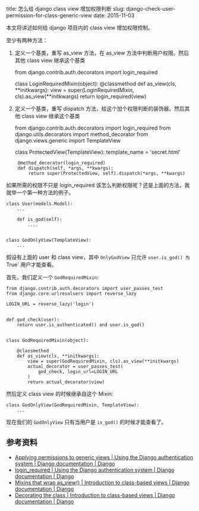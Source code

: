 title: 怎么给 django class view 增加权限判断
slug: django-check-user-permission-for-class-generic-view
date: 2015-11-03


本文将讲述如何给 django 项目内的 class view 增加权限控制。


至少有两种方法：

1. 定义一个基类，重写 as_view 方法，在 as_view 方法中判断用户权限。然后其他 class view 继承这个基类
    
    from django.contrib.auth.decorators import login_required

    class LoginRequiredMixin(object):
        @classmethod
        def as_view(cls, **initkwargs):
            view = super(LoginRequiredMixin, cls).as_view(**initkwargs)
            return login_required(view)
    
    
2. 定义一个基类，重写 dispatch 方法，给这个加个权限判断的装饰器。然后其他 class view 继承这个基类
    
    from django.contrib.auth.decorators import login_required
    from django.utils.decorators import method_decorator
    from django.views.generic import TemplateView

    class ProtectedView(TemplateView):
        template_name = 'secret.html'

        @method_decorator(login_required)
        def dispatch(self, *args, **kwargs):
            return super(ProtectedView, self).dispatch(*args, **kwargs)


如果所需的权限不只是 login_required 该怎么判断权限呢？还是上面的方法，我就举一个第一种方法的例子。

    class User(models.Model):
        ...
        
        def is_god(self):
            ....
    
    
    class GodOnlyView(TemplateView):
        ...

假设有上面的 user 和 class view，其中 `OnlyGodView` 只允许 `user.is_god() 为 `True` 用户才能查看。

首先，我们定义一个 `GodRequiredMixin`:

    from django.contrib.auth.decorators import user_passes_test
    from django.core.urlresolvers import reverse_lazy

    LOGIN_URL = reverse_lazy('login')


    def god_check(user):
        return user.is_authenticated() and user.is_god()


    class GodRequiredMixin(object):

        @classmethod
        def as_view(cls, **initkwargs):
            view = super(GodRequiredMixin, cls).as_view(**initkwargs)
            actual_decorator = user_passes_test(
                god_check, login_url=LOGIN_URL
            )
            return actual_decorator(view)
    
然后定义 class view 的时候继承自这个 Mixin:

    
    class GodOnlyView(GodRequiredMixin, TemplateView):
        ...

现在我们的 `GodOnlyView` 只有当用户是 `is_god()` 的时候才能查看了。


## 参考资料

* [Applying permissions to generic views | Using the Django authentication system | Django documentation | Django](https://docs.djangoproject.com/en/1.8/topics/auth/default/#applying-permissions-to-generic-views)
* [login_required | Using the Django authentication system | Django documentation | Django](https://docs.djangoproject.com/en/1.8/topics/auth/default/#django.contrib.auth.decorators.login_required)
* [Mixins that wrap as_view() | Introduction to class-based views | Django documentation | Django](https://docs.djangoproject.com/en/1.8/topics/class-based-views/intro/#mixins-that-wrap-as-view)
* [Decorating the class | Introduction to class-based views | Django documentation | Django](https://docs.djangoproject.com/en/1.8/topics/class-based-views/intro/#decorating-the-class)